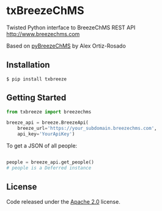 txBreezeChMS
=================

Twisted Python interface to BreezeChMS REST API http://www.breezechms.com

Based on [pyBreezeChMS](https://github.com/alexortizrosado/pyBreezeChMS) by Alex Ortiz-Rosado

## Installation

    $ pip install txbreeze

## Getting Started

```python
from txbreeze import breezechms

breeze_api = breeze.BreezeApi(
    breeze_url='https://your_subdomain.breezechms.com',
    api_key='YourApiKey')
```

To get a JSON of all people:

```python

people = breeze_api.get_people()
# people is a Deferred instance
```

## License

Code released under the [Apache 2.0](https://github.com/aortiz32/pyBreezeChMS/blob/master/LICENSE) license.
